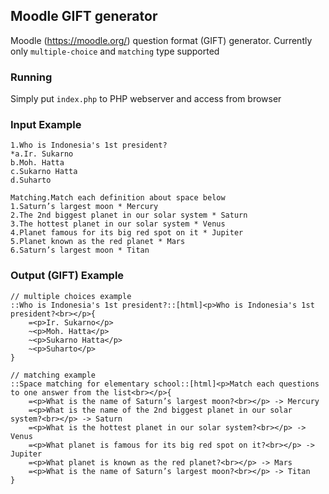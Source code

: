 ## Moodle GIFT generator

Moodle (https://moodle.org/) question format (GIFT) generator. Currently only `multiple-choice` and `matching` type supported

### Running

Simply put `index.php` to PHP webserver and access from browser

### Input Example
```
1.Who is Indonesia's 1st president?
*a.Ir. Sukarno
b.Moh. Hatta
c.Sukarno Hatta
d.Suharto

Matching.Match each definition about space below
1.Saturn’s largest moon * Mercury
2.The 2nd biggest planet in our solar system * Saturn
3.The hottest planet in our solar system * Venus
4.Planet famous for its big red spot on it * Jupiter
5.Planet known as the red planet * Mars
6.Saturn’s largest moon * Titan
```

### Output (GIFT) Example
```
// multiple choices example
::Who is Indonesia's 1st president?::[html]<p>Who is Indonesia's 1st president?<br></p>{
	=<p>Ir. Sukarno</p>
	~<p>Moh. Hatta</p>
	~<p>Sukarno Hatta</p>
	~<p>Suharto</p>
}

// matching example
::Space matching for elementary school::[html]<p>Match each questions to one answer from the list<br></p>{
	=<p>What is the name of Saturn’s largest moon?<br></p> -> Mercury
	=<p>What is the name of the 2nd biggest planet in our solar system?<br></p> -> Saturn
	=<p>What is the hottest planet in our solar system?<br></p> -> Venus
	=<p>What planet is famous for its big red spot on it?<br></p> -> Jupiter
	=<p>What planet is known as the red planet?<br></p> -> Mars
	=<p>What is the name of Saturn’s largest moon?<br></p> -> Titan
}
```

